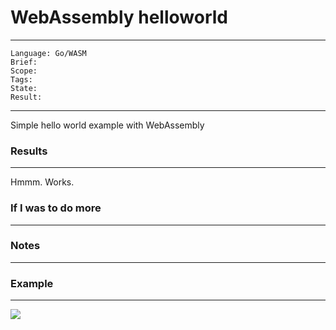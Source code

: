 # WebAssembly helloworld

---
```
Language: Go/WASM
Brief: 
Scope: 
Tags: 
State: 
Result: 
```
---

Simple hello world example with WebAssembly

### Results

---

Hmmm. Works.

### If I was to do more

---

### Notes

---

### Example 

---

![](/Users/pickard/projects/100_days_of_code_2022/day_44/media/sc1.png)